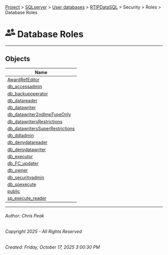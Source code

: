 #### 

[Project](../../../../../../index.md) > [SQLserver](../../../../../index.md) > [User databases](../../../../index.md) > [RTIPDataSQL](../../../index.md) > Security > Roles > Database Roles

# ![Database Roles](../../../../../../Images/Role_Database32.png) Database Roles

---

## <a name="#objects"></a>Objects

| Name |
|---|
| [AwardRefEditor](dbo_AwardRefEditor.md) |
| [db_accessadmin](dbo_db_accessadmin.md) |
| [db_backupoperator](dbo_db_backupoperator.md) |
| [db_datareader](dbo_db_datareader.md) |
| [db_datawriter](dbo_db_datawriter.md) |
| [db_datawriter2ndImpTypeOnly](dbo_db_datawriter2ndImpTypeOnly.md) |
| [db_datawritersRestrictions](dbo_db_datawritersRestrictions.md) |
| [db_datawritersSuperRestrictions](dbo_db_datawritersSuperRestrictions.md) |
| [db_ddladmin](dbo_db_ddladmin.md) |
| [db_denydatareader](dbo_db_denydatareader.md) |
| [db_denydatawriter](dbo_db_denydatawriter.md) |
| [db_executor](dbo_db_executor.md) |
| [db_FC_updater](dbo_db_FC_updater.md) |
| [db_owner](dbo_db_owner.md) |
| [db_securityadmin](dbo_db_securityadmin.md) |
| [db_spexecute](dbo_db_spexecute.md) |
| [public](dbo_public.md) |
| [sp_execute_reader](dbo_sp_execute_reader.md) |


---

###### Author:  Chris Peak

###### Copyright 2025 - All Rights Reserved

###### Created: Friday, October 17, 2025 3:00:30 PM

